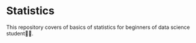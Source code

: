 # Statistics
This repository covers of basics of statistics for beginners of data science student👩‍🎓. 

